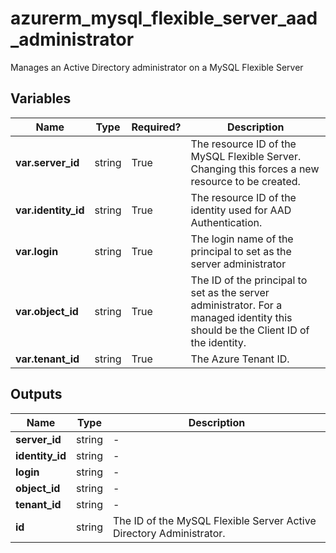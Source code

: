 # azurerm_mysql_flexible_server_aad_administrator

Manages an Active Directory administrator on a MySQL Flexible Server

## Variables

| Name | Type | Required? |  Description |
| ---- | ---- | --------- |  ----------- |
| **var.server_id** | string | True | The resource ID of the MySQL Flexible Server. Changing this forces a new resource to be created. | 
| **var.identity_id** | string | True | The resource ID of the identity used for AAD Authentication. | 
| **var.login** | string | True | The login name of the principal to set as the server administrator | 
| **var.object_id** | string | True | The ID of the principal to set as the server administrator. For a managed identity this should be the Client ID of the identity. | 
| **var.tenant_id** | string | True | The Azure Tenant ID. | 



## Outputs

| Name | Type | Description |
| ---- | ---- | --------- | 
| **server_id** | string  | - | 
| **identity_id** | string  | - | 
| **login** | string  | - | 
| **object_id** | string  | - | 
| **tenant_id** | string  | - | 
| **id** | string  | The ID of the MySQL Flexible Server Active Directory Administrator. | 